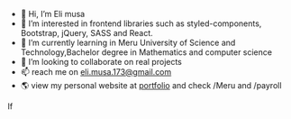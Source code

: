 - 👋 Hi, I’m Eli musa
- 👀 I’m interested in frontend libraries such as styled-components, Bootstrap, jQuery, SASS and React. 
- 🌱 I’m currently learning in Meru University of Science and Technology,Bachelor degree in Mathematics and computer science
- 💞️ I’m looking to collaborate on real projects 
- 📫 reach me on eli.musa.173@gmail.com
- 🌎 view my personal website at [portfolio](https://www.elimusa.com) and check /Meru and /payroll
<!---
unholydisaster/unholydisaster is a ✨ special ✨ repository because its `README.md` (this file) appears on your GitHub profile.
You can click the Preview link to take a look at your changes.
--->
If
